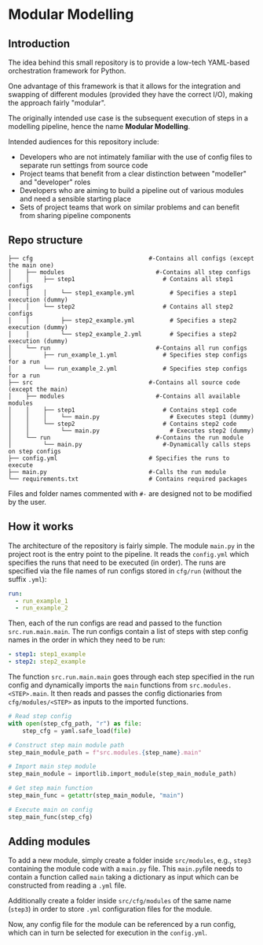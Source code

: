 # Modular Modelling

## Introduction

The idea behind this small repository is to provide a low-tech YAML-based orchestration framework for Python.

One advantage of this framework is that it allows for the integration and swapping of different modules
(provided they have the correct I/O),
making the approach fairly "modular".

The originally intended use case is the subsequent execution of steps in a modelling pipeline, hence the name **Modular Modelling**.

Intended audiences for this repository include:
- Developers who are not intimately familiar with the use of config files to separate run settings from source code
- Project teams that benefit from a clear distinction between "modeller" and "developer" roles
- Developers who are aiming to build a pipeline out of various modules and need a sensible starting place
- Sets of project teams that work on similar problems and can benefit from sharing pipeline components 

## Repo structure

```shell
├── cfg                                 #-Contains all configs (except the main one)
│    ├── modules                          #-Contains all step configs
│    │    ├── step1                         # Contains all step1 configs
│    │    │    └── step1_example.yml          # Specifies a step1 execution (dummy)
│    │    └── step2                         # Contains all step2 configs
│    │         ├── step2_example.yml          # Specifies a step2 execution (dummy)
│    │         └── step2_example_2.yml        # Specifies a step2 execution (dummy)
│    └── run                              #-Contains all run configs
│         ├── run_example_1.yml             # Specifies step configs for a run
│         └── run_example_2.yml             # Specifies step configs for a run
├── src                                 #-Contains all source code (except the main)
│    ├── modules                          #-Contains all available modules
│    │    ├── step1                         # Contains step1 code
│    │    │    └── main.py                    # Executes step1 (dummy)
│    │    └── step2                         # Contains step2 code
│    │         └── main.py                    # Executes step2 (dummy)
│    └── run                              #-Contains the run module
│         └── main.py                       #-Dynamically calls steps on step configs
├── config.yml                          # Specifies the runs to execute
├── main.py                             #-Calls the run module
└── requirements.txt                    # Contains required packages
```

Files and folder names commented with `#-` are designed not to be modified by the user.

## How it works

The architecture of the repository is fairly simple.
The module `main.py` in the project root is the entry point to the pipeline.
It reads the `config.yml` which specifies the runs that need to be executed (in order).
The runs are specified via the file names of run configs stored in `cfg/run` (without the suffix `.yml`):
```YAML
run:
  - run_example_1
  - run_example_2
```
Then, each of the run configs are read and passed to the function `src.run.main.main`.
The run configs contain a list of steps with step config names in the order in which they need to be run:
```YAML
- step1: step1_example
- step2: step2_example
```
The function `src.run.main.main` goes through each step specified in the run config and dynamically imports the `main` functions from `src.modules.<STEP>.main`.
It then reads and passes the config dictionaries from `cfg/modules/<STEP>` as inputs to the imported functions.
```python
# Read step config
with open(step_cfg_path, "r") as file:
    step_cfg = yaml.safe_load(file)

# Construct step main module path
step_main_module_path = f"src.modules.{step_name}.main"

# Import main step module
step_main_module = importlib.import_module(step_main_module_path)

# Get step main function
step_main_func = getattr(step_main_module, "main")

# Execute main on config
step_main_func(step_cfg)
```

## Adding modules

To add a new module, simply create a folder inside `src/modules`, e.g., `step3` containing the module code with a `main.py` file.
This `main.py`file needs to contain a function called `main` taking a dictionary as input which can be constructed from reading a `.yml` file.

Additionally create a folder inside `src/cfg/modules` of the same name (`step3`) in order to store `.yml` configuration files for the module.

Now, any config file for the module can be referenced by a run config, which can in turn be selected for execution in the `config.yml`.
